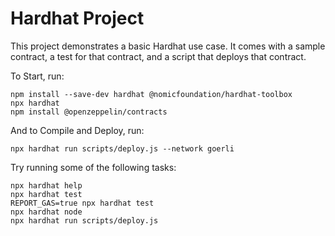 # Hardhat Project

This project demonstrates a basic Hardhat use case. It comes with a sample contract, a test for that contract, and a script that deploys that contract.

To Start, run:

```npm init --yes
npm install --save-dev hardhat @nomicfoundation/hardhat-toolbox
npx hardhat
npm install @openzeppelin/contracts
```

And to Compile and Deploy, run:
```npx hardhat compile
npx hardhat run scripts/deploy.js --network goerli
```

Try running some of the following tasks:

```shell
npx hardhat help
npx hardhat test
REPORT_GAS=true npx hardhat test
npx hardhat node
npx hardhat run scripts/deploy.js
```
